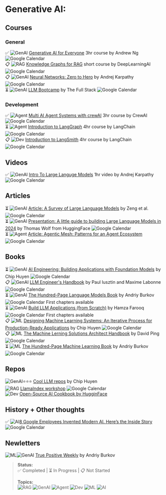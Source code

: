 # Generative AI:

## Courses

### General
✅ ![GenAI](https://img.shields.io/badge/-GenAI-ffffff?style=flat&color=000000) [Generative AI for Everyone](https://www.deeplearning.ai/courses/generative-ai-for-everyone/) 3hr course by Andrew Ng  ![Google Calendar](https://img.shields.io/badge/-Nov_2023-ffffff?style=flat&logo=google-calendar&logoColor=4285F4) \
📋 ![RAG](https://img.shields.io/badge/-RAG-2c699a?style=flat) [Knowledge Graphs for RAG](https://www.deeplearning.ai/short-courses/knowledge-graphs-rag/) short course by DeepLearningAI ![Google Calendar](https://img.shields.io/badge/-Mar_2024-ffffff?style=flat&logo=google-calendar&logoColor=4285F4) \
📋 ![GenAI](https://img.shields.io/badge/-GenAI-ffffff?style=flat&color=000000) [Neural Networks: Zero to Hero](https://karpathy.ai/zero-to-hero.html) by Andrej Karpathy ![Google Calendar](https://img.shields.io/badge/-2022--2024-ffffff?style=flat&logo=google-calendar&logoColor=4285F4) \
⏳ ![GenAI](https://img.shields.io/badge/-GenAI-ffffff?style=flat&color=000000) [LLM Bootcamp](https://fullstackdeeplearning.com/llm-bootcamp/spring-2023/)  by The Full Stack ![Google Calendar](https://img.shields.io/badge/-May_2023-ffffff?style=flat&logo=google-calendar&logoColor=4285F4) 

### Development
✅ ![Agent](https://img.shields.io/badge/-Agent-ffffff?style=flat&color=8A2BE2) [Multi AI Agent Systems with crewAI](https://www.deeplearning.ai/short-courses/multi-ai-agent-systems-with-crewai/) 3hr course by CrewAI ![Google Calendar](https://img.shields.io/badge/-May_2024-ffffff?style=flat&logo=google-calendar&logoColor=4285F4) \
⏳ ![Agent](https://img.shields.io/badge/-Agent-ffffff?style=flat&color=8A2BE2) [Introduction to LangGraph](https://academy.langchain.com/courses/intro-to-langgraph) 4hr course by LangChain ![Google Calendar](https://img.shields.io/badge/-Sept_2024-ffffff?style=flat&logo=google-calendar&logoColor=4285F4) \
📋 ![Dev](https://img.shields.io/badge/-Dev-2962ff?style=flat) [Introduction to LangSmith](https://academy.langchain.com/courses/intro-to-langsmith) 4hr course by LangChain ![Google Calendar](https://img.shields.io/badge/-Dec_2024-ffffff?style=flat&logo=google-calendar&logoColor=4285F4)

## Videos
✅ ![GenAI](https://img.shields.io/badge/-GenAI-ffffff?style=flat&color=000000) [Intro To Large Languge Models](https://youtu.be/zjkBMFhNj_g?si=g7B02MUFqoSIvuUO) 1hr video by Andrej Karpathy ![Google Calendar](https://img.shields.io/badge/-Nov_2023-ffffff?style=flat&logo=google-calendar&logoColor=4285F4) 


## Articles

⏳ ![GenAI](https://img.shields.io/badge/-GenAI-ffffff?style=flat&color=000000) [Article: A Survey of Large Language Models](https://arxiv.org/pdf/2303.18223.pdf)  by Zeng et al. ![Google Calendar](https://img.shields.io/badge/-Oct_2024-ffffff?style=flat&logo=google-calendar&logoColor=4285F4) \
⏳ ![GenAI](https://img.shields.io/badge/-GenAI-ffffff?style=flat&color=000000) [Presentation: A little guide to building Large Language Models in 2024](https://docs.google.com/presentation/d/1IkzESdOwdmwvPxIELYJi8--K3EZ98_cL6c5ZcLKSyVg/edit#slide=id.p) by Thomas Wolf from HuggingFace ![Google Calendar](https://img.shields.io/badge/-Mar_2024-ffffff?style=flat&logo=google-calendar&logoColor=4285F4) \
⏳ ![Agent](https://img.shields.io/badge/-Agent-ffffff?style=flat&color=8A2BE2) [Article: Agentic Mesh: Patterns for an Agent Ecosystem](https://medium.com/data-science-collective/agentic-mesh-patterns-for-an-agent-ecosystem-ef13469b7cf7) ![Google Calendar](https://img.shields.io/badge/-Feb_2025-ffffff?style=flat&logo=google-calendar&logoColor=4285F4) 

## Books
⏳ ![GenAI](https://img.shields.io/badge/-GenAI-ffffff?style=flat&color=000000) [AI Engineering: Building Applications with Foundation Models](https://www.amazon.com/AI-Engineering-Building-Applications-Foundation/dp/1098166302/ref=sr_1_3?dib=eyJ2IjoiMSJ9.29d3zXlbjkjfzj-S1rS3rB53YZ5SORVjRav_iCdal-XbpRp_JIUkfcGfHWZGh2Hr7WXcmEUhR5m1Zot8QREA4a3ClZgLCs6GTqbeIDGWpF1RANSXwSMWDDq8UX59K_2Mjigx0dxKtYNNBVHdcqIesY3A61GkfAmhhO1-E4CG1FBwkgknAcjVgRz8s-cQF6Pm9E_lvJP6VLn6BhDFx6oAdQv6W7nNGpGqNQmffEJThOc.9Ienm0DOG26cTmFibMA-83JFDezH_XfpuCgJ-pztYGE&dib_tag=se&keywords=ai+engineering&qid=1736479239&sr=8-3) by Chip Huyen ![Google Calendar](https://img.shields.io/badge/-Jan_2025-ffffff?style=flat&logo=google-calendar&logoColor=4285F4) \
📋 ![GenAI](https://img.shields.io/badge/-GenAI-ffffff?style=flat&color=000000) [LLM Engineer's Handbook](https://www.amazon.com/LLM-Engineers-Handbook-engineering-production/dp/1836200072/ref=sr_1_1?crid=22U13LNDNZQSJ&dib=eyJ2IjoiMSJ9.9aGXn6xGorwhpBZedby-9xE1HiT8mmO6mYpNs6L32lU7S_eDaRnOQG3h9alkwaA1AU7nnpWpiLGYbb98ehl44pr8wlshN1iVPKC0YgzdfU0PC4cdyp_kgTeWKaE1fG59-qTvBc2lkyhRunNYh4315nOUo1S7miLEX0IrLTK71aAJNDRT_DA7IojsH7ArnbtRcZq_gQ8A2szlLGL60ppfkrWCBMpKbUi9965PWbIcvws.42f8wBylCjKK0Lspgq7DBMhlTlBPyW7IUQUcrsMP1po&dib_tag=se&keywords=llm+engineer%27s+handbook&qid=1736479833&sprefix=LLM%2Caps%2C310&sr=8-1) by Paul Iusztin and Maxime Labonne ![Google Calendar](https://img.shields.io/badge/-Oct_2024-ffffff?style=flat&logo=google-calendar&logoColor=4285F4) \
⏳ ![GenAI](https://img.shields.io/badge/-GenAI-ffffff?style=flat&color=000000) [The Hundred-Page Language Models Book](https://www.thelmbook.com/) by Andriy Burkov ![Google Calendar](https://img.shields.io/badge/-2025-ffffff?style=flat&logo=google-calendar&logoColor=4285F4) First chapters available\
⏳ ![GenAI](https://img.shields.io/badge/-GenAI-ffffff?style=flat&color=000000) [Build LLM Applications (from Scratch)](https://www.manning.com/books/build-llm-applications-from-scratch) by Hamza Farooq ![Google Calendar](https://img.shields.io/badge/-2025-ffffff?style=flat&logo=google-calendar&logoColor=4285F4) First chapters available\
📋 ![ML](https://img.shields.io/badge/-ML-16a34a?style=flat) [Designing Machine Learning Systems: An Iterative Process for Production-Ready Applications](https://www.amazon.com/Designing-Machine-Learning-Systems-Production-Ready/dp/1098107969/ref=sr_1_1?crid=41EKQ12J9PZE&dib=eyJ2IjoiMSJ9.OBDpLaGfjPFym8EGEjKYAmh-ma6yOctFVEu8eobu-8DM5HI6v9wDB-krVbOHxXOdtnErUQLH4zikv4QeNa6Zo5x7pgyYBMZvAYPggZi8SuX_JczaAJyI5n5qKrdJayx81nc-hHJTaD6Zue3hMizJ2zmb6lS1EZtKtrWTmm7cr7rLm7HhxVn4gxEsODXALbDDUQLPukB-L2yEm9SRJKo58zTciuSNGw-uT2v_lawnEXg.4f9DChbW6Zn1zA1fOI4wYWLacM8oe1JuRzeGHBbLoTQ&dib_tag=se&keywords=designing+machine+learning+systems&qid=1736479405&sprefix=designin+machine+learning+system%2Caps%2C155&sr=8-1) by Chip Huyen 
![Google Calendar](https://img.shields.io/badge/-May_2022-ffffff?style=flat&logo=google-calendar&logoColor=4285F4) \
📋 ![ML](https://img.shields.io/badge/-ML-16a34a?style=flat) [The Machine Lerning Solutions Architect Handbook](https://www.amazon.com/Machine-Learning-Solutions-Architect-Handbook/dp/1805122509/ref=sr_1_1?crid=WZ7JHVH51RP&dib=eyJ2IjoiMSJ9.Xc-EY8KghU0SadkPmB6W-tkAh6GLCbs7oF1VdVg8ZhDmBoPoREoQ5niym-umEzTzmfbHvd-m9OiYvWKKH8-IOn-lZbDW-h61ZRsf5tZEAl7Cz_V2Vv51J1MPc-scU_5zMU9Yqm0SqJiL7XlbfXnlkiTF_A0iFy7UCoJA2F4t7z7vWHU2Ob687g8erkTY1hBdNsvVWM1vvutgG9fQyqWvFbZT68mJ8Ow9APJIKKz7kFA.rlzyNJRzxsdahLGg_dhmW-ieJvHu0trdoSAlJF7x6Xs&dib_tag=se&keywords=the+machine+learning+solutions+architect+handbook&qid=1736480130&sprefix=the+machine+learning+solutions+architect+handbook%2Caps%2C268&sr=8-1) by David Ping ![Google Calendar](https://img.shields.io/badge/-Apr_2024-ffffff?style=flat&logo=google-calendar&logoColor=4285F4) \
⏳ ![ML](https://img.shields.io/badge/-ML-16a34a?style=flat) [The Hundred-Page Machine Learning Book](https://www.amazon.com/Hundred-Page-Machine-Learning-Book/dp/1777005477/ref=sr_1_1?crid=2UU71D4HLR55I&dib=eyJ2IjoiMSJ9.oJGRlz8xmhd2WZALdvUjYDAZ9NQbKAQO8tl1eD9OvDksNA1sKUowEb8I0uxKwUa6PTmJYp_8-t05ZQwRVOdl7nVNP6eGIsecEh4aytXZZGx919B8YQrkF0CWPBWIKcEC-pRiiEAoSpDBgD5L3UYnTa5QDCxwqTZrQDItwjOptSB8w3x-DY712wAd5BI0TrXb7t2x0qti63UajocvuTuXRDhhWrMe7jU2uHi_OsI8ERI.QYVi3QAYsof_pLlvIfS55JzrkUw19YG_NJ5xQcMh8hw&dib_tag=se&keywords=the+hundred+page+machine+learning+book&qid=1736480177&sprefix=the+hundred+%2Caps%2C213&sr=8-1) by Andriy Burkov ![Google Calendar](https://img.shields.io/badge/-2019-ffffff?style=flat&logo=google-calendar&logoColor=4285F4)

## Repos 
![GenAI](https://img.shields.io/badge/-GenAI-ffffff?style=flat&color=000000)⭐⭐⭐ [Cool LLM repos](https://github.com/stars/chiphuyen/lists/cool-llm-repos) by Chip Huyen \
![RAG](https://img.shields.io/badge/-RAG-2c699a?style=flat) [LlamaIndex workshop](https://github.com/run-llama/ai-engineer-workshop) ![Google Calendar](https://img.shields.io/badge/-Oct_2023-ffffff?style=flat&logo=google-calendar&logoColor=4285F4) \
![Dev](https://img.shields.io/badge/-Dev-2962ff?style=flat) [Open-Source AI Cookbook by HugginFace](https://huggingface.co/learn/cookbook/index)

## History + Other thoughts
✅ ![AI](https://img.shields.io/badge/-AI-ff6b6b?style=flat)[8 Google Employees Invented Modern AI. Here’s the Inside Story](https://wired.com/story/eight-google-employees-invented-modern-ai-transformers-paper/) ![Google Calendar](https://img.shields.io/badge/-Mar_2024-ffffff?style=flat&logo=google-calendar&logoColor=4285F4)

## Newletters

![ML](https://img.shields.io/badge/-ML-16a34a?style=flat)![GenAI](https://img.shields.io/badge/-GenAI-ffffff?style=flat&color=000000) [True Positive Weekly](https://aiweekly.substack.com/) by Andriy Burkov 

>**Status:**  
>✅ Completed  | ⏳ In Progress  | 📋 Not Started  
>
>**Topics:**  
>![RAG](https://img.shields.io/badge/-RAG-2c699a?style=flat)
>![GenAI](https://img.shields.io/badge/-GenAI-ffffff?style=flat&color=000000)
>![Agent](https://img.shields.io/badge/-Agent-ffffff?style=flat&color=8A2BE2)
>![Dev](https://img.shields.io/badge/-Dev-2962ff?style=flat)
>![ML](https://img.shields.io/badge/-ML-16a34a?style=flat)
>![AI](https://img.shields.io/badge/-AI-ff6b6b?style=flat)
